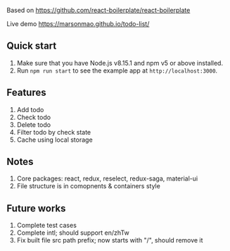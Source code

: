 Based on https://github.com/react-boilerplate/react-boilerplate

Live demo https://marsonmao.github.io/todo-list/

## Quick start
1.  Make sure that you have Node.js v8.15.1 and npm v5 or above installed.
2.  Run `npm run start` to see the example app at `http://localhost:3000`.

## Features
1. Add todo
2. Check todo
3. Delete todo
4. Filter todo by check state
5. Cache using local storage

## Notes
1. Core packages: react, redux, reselect, redux-saga, material-ui
2. File structure is in comopnents & containers style

## Future works
1. Complete test cases
2. Complete intl; should support en/zhTw
3. Fix built file src path prefix; now starts with "/", should remove it
